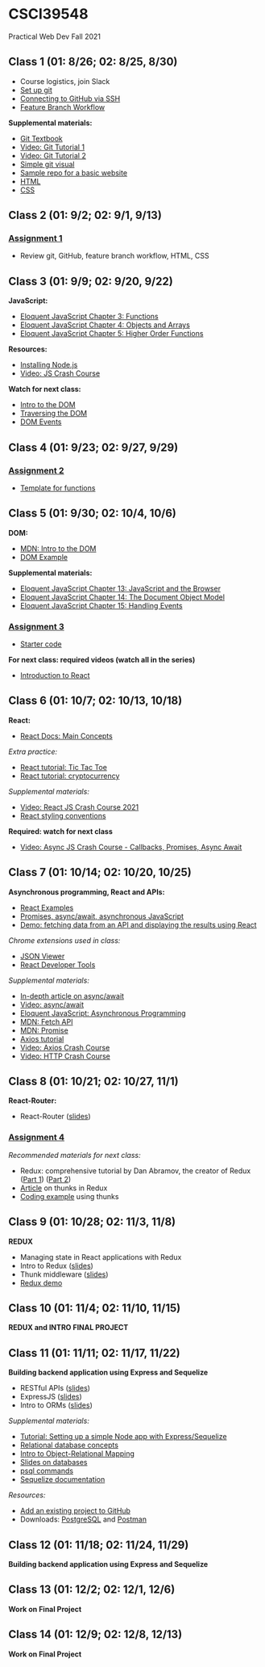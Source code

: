 # CSCI39548
Practical Web Dev Fall 2021

## Class 1 (01: 8/26; 02: 8/25, 8/30)
- Course logistics, join Slack
- [Set up git](https://docs.github.com/en/github/getting-started-with-github/set-up-git)
- [Connecting to GitHub via SSH](https://docs.github.com/en/github/authenticating-to-github/connecting-to-github-with-ssh/about-ssh)
- [Feature Branch Workflow](https://www.atlassian.com/git/tutorials/comparing-workflows/feature-branch-workflow)

**Supplemental materials:**
- [Git Textbook](https://git-scm.com/book/en/v2)
- [Video: Git Tutorial 1](https://www.youtube.com/watch?v=HVsySz-h9r4&t=443s&ab_channel=CoreySchafer)
- [Video: Git Tutorial 2](https://www.youtube.com/watch?v=SWYqp7iY_Tc&ab_channel=TraversyMedia)
- [Simple git visual](http://rogerdudler.github.io/git-guide/)
- [Sample repo for a basic website](https://github.com/mtlynch3/a_website)
- [HTML](https://www.w3schools.com/html/default.asp)
- [CSS](https://www.w3schools.com/css/default.asp)


## Class 2 (01: 9/2; 02: 9/1, 9/13)
### [Assignment 1](https://docs.google.com/document/d/1Pf86Btnzj55v0ym_ugkQYRuqnk77RcjMK0vOW5STZaY/edit?usp=sharing)
- Review git, GitHub, feature branch workflow, HTML, CSS

## Class 3 (01: 9/9; 02: 9/20, 9/22)
**JavaScript:**
- [Eloquent JavaScript Chapter 3: Functions](http://eloquentjavascript.net/03_functions.html)
- [Eloquent JavaScript Chapter 4: Objects and Arrays](http://eloquentjavascript.net/04_data.html)
- [Eloquent JavaScript Chapter 5: Higher Order Functions](http://eloquentjavascript.net/05_higher_order.html)

**Resources:**
- [Installing Node.js](https://nodejs.org/en/download/package-manager/)
- [Video: JS Crash Course](https://www.youtube.com/watch?v=hdI2bqOjy3c&ab_channel=TraversyMedia)

**Watch for next class:**
- [Intro to the DOM](https://www.youtube.com/watch?v=l-0nPnSvbX8)
- [Traversing the DOM](https://www.youtube.com/watch?v=8LWQNnVAMh4)
- [DOM Events](https://www.youtube.com/watch?v=QE1YQnhntgw)


## Class 4 (01: 9/23; 02: 9/27, 9/29)
### [**Assignment 2**](https://docs.google.com/document/d/1e4i4AOl5PmCJ9xzR-94gEegwvvwRw6eqAe0VZHOz5to/edit?usp=sharing)
- [Template for functions](https://gist.github.com/mtlynch3/052aade2ba7e913b45bb740c7d2f505b)


## Class 5 (01: 9/30; 02: 10/4, 10/6)
**DOM:**
- [MDN: Intro to the DOM](https://developer.mozilla.org/en-US/docs/Web/API/Document_Object_Model/Introduction)
- [DOM Example](https://gist.github.com/mtlynch3/3af5f8dd1a800a3167f8c3a3b9d36bec)

**Supplemental materials:**
- [Eloquent JavaScript Chapter 13: JavaScript and the Browser](http://eloquentjavascript.net/13_browser.html)
- [Eloquent JavaScript Chapter 14: The Document Object Model](http://eloquentjavascript.net/14_dom.html)
- [Eloquent JavaScript Chapter 15: Handling Events](http://eloquentjavascript.net/15_event.html)

### [Assignment 3](https://docs.google.com/document/d/11xFpi2Eue2wwwiUHoHBaPWB2gmczogxZQhS67YKks9o/edit?usp=sharing)
- [Starter code](https://gist.github.com/mtlynch3/5f1f86199a3ddb12d137f9d2fe8d1900)

**For next class: required videos (watch all in the series)**
- [Introduction to React](https://www.youtube.com/watch?v=FRjlF74_EZk&list=PLruo2gSoqleiMVEIqmvZkIpFEN_TPt0hR)

## Class 6 (01: 10/7; 02: 10/13, 10/18)
**React:**
- [React Docs: Main Concepts](https://reactjs.org/docs/hello-world.html)

*Extra practice:*
- [React tutorial: Tic Tac Toe](https://reactjs.org/tutorial/tutorial.html)
- [React tutorial: cryptocurrency](https://sabe.io/tutorials/getting-started-with-react)

*Supplemental materials:*
- [Video: React JS Crash Course 2021](https://www.youtube.com/watch?v=w7ejDZ8SWv8&ab_channel=TraversyMedia)
- [React styling conventions](https://github.com/airbnb/javascript/tree/master/react)

**Required: watch for next class**
- [Video: Async JS Crash Course - Callbacks, Promises, Async Await](https://www.youtube.com/watch?v=PoRJizFvM7s&ab_channel=TraversyMedia)

## Class 7 (01: 10/14; 02: 10/20, 10/25)
**Asynchronous programming, React and APIs:**
- [React Examples](https://github.com/mtlynch3/react-examples)
- [Promises, async/await, asynchronous JavaScript](https://javascript.info/async)
- [Demo: fetching data from an API and displaying the results using React](https://gist.github.com/mtlynch3/82420435b001e70db6f0c64df72e54ff)

*Chrome extensions used in class:*
- [JSON Viewer](https://chrome.google.com/webstore/detail/json-viewer/gbmdgpbipfallnflgajpaliibnhdgobh)
- [React Developer Tools](https://chrome.google.com/webstore/detail/react-developer-tools/fmkadmapgofadopljbjfkapdkoienihi?hl=en)

*Supplemental materials:*
- [In-depth article on async/await](https://blog.bitsrc.io/understanding-javascript-async-and-await-with-examples-a010b03926ea)
- [Video: async/await](https://www.youtube.com/watch?v=vn3tm0quoqE&t=170s)
- [Eloquent JavaScript: Asynchronous Programming](https://eloquentjavascript.net/11_async.html)
- [MDN: Fetch API](https://developer.mozilla.org/en-US/docs/Web/API/Fetch_API)
- [MDN: Promise](https://developer.mozilla.org/en-US/docs/Web/JavaScript/Reference/Global_Objects/Promise)
- [Axios tutorial](http://zetcode.com/javascript/axios/)
- [Video: Axios Crash Course](https://www.youtube.com/watch?v=6LyagkoRWYA)
- [Video: HTTP Crash Course](https://www.youtube.com/watch?v=iYM2zFP3Zn0)


## Class 8 (01: 10/21; 02: 10/27, 11/1)
**React-Router:**
- React-Router ([slides](https://drive.google.com/file/d/1X7DB3LbAPPPEklKE-359GVKKFFsDGOg3/view))

### [Assignment 4](https://gist.github.com/mtlynch3/4c86b925d4493355a5f2f6c41d2a3aa6)

*Recommended materials for next class:*
- Redux: comprehensive tutorial by Dan Abramov, the creator of Redux ([Part 1](https://egghead.io/courses/fundamentals-of-redux-course-from-dan-abramov-bd5cc867)) ([Part 2](https://egghead.io/courses/building-react-applications-with-idiomatic-redux))
- [Article](https://medium.com/fullstack-academy/thunks-in-redux-the-basics-85e538a3fe60) on thunks in Redux
- [Coding example](https://learn.co/lessons/redux-thunk-readme) using thunks

## Class 9 (01: 10/28; 02: 11/3, 11/8)
**REDUX**
- Managing state in React applications with Redux
- Intro to Redux ([slides](https://drive.google.com/file/d/1T4kvykmcM2MvKvnExjopJv2i4cOjZw1O/view))
- Thunk middleware ([slides](https://drive.google.com/file/d/1CWDPOigoVDwZDc4iLEpJMJ7MN42cT3qI/view))
- [Redux demo](https://github.com/mtlynch3/react-examples)

## Class 10 (01: 11/4; 02: 11/10, 11/15)
**REDUX and INTRO FINAL PROJECT**

## Class 11 (01: 11/11; 02: 11/17, 11/22)
**Building backend application using Express and Sequelize**
- RESTful APIs ([slides](https://drive.google.com/file/d/1ijx6JmRUiiDI9AlPyZewh18GPgim4GJ1/view))
- ExpressJS ([slides](https://drive.google.com/file/d/16awMgO3cPkabEpa08NZCaOjFH7J9E1Yg/view))
- Intro to ORMs ([slides](https://drive.google.com/file/d/1uuGYZ-ag-NXMTLt1yp63mIdsGp_mYAWJ/view))

*Supplemental materials:*
- [Tutorial: Setting up a simple Node app with Express/Sequelize](https://www.youtube.com/watch?v=bOHysWYMZM0&ab_channel=TraversyMedia)
- [Relational database concepts](https://www.youtube.com/watch?v=NvrpuBAMddw)
- [Intro to Object-Relational Mapping](https://www.youtube.com/watch?v=dHQ-I7kr_SY)
- [Slides on databases](https://drive.google.com/file/d/1WsA3z9FAp5ZuiQzb9Wfmnll7OCpBUa4g/view)
- [psql commands](https://www.postgresqltutorial.com/psql-commands/)
- [Sequelize documentation](https://sequelize.org/master/)

*Resources:*
- [Add an existing project to GitHub](https://docs.github.com/en/github/importing-your-projects-to-github/importing-source-code-to-github/adding-an-existing-project-to-github-using-the-command-line)
- Downloads: [PostgreSQL](https://www.postgresql.org/download/) and [Postman](https://www.postman.com/downloads/)

## Class 12 (01: 11/18; 02: 11/24, 11/29)
**Building backend application using Express and Sequelize**

## Class 13 (01: 12/2; 02: 12/1, 12/6)
**Work on Final Project**

## Class 14 (01: 12/9; 02: 12/8, 12/13)
**Work on Final Project**
